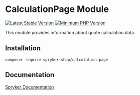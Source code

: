 # CalculationPage Module
[![Latest Stable Version](https://poser.pugx.org/spryker-shop/calculation-page/v/stable.svg)](https://packagist.org/packages/spryker-shop/calculation-page)
[![Minimum PHP Version](https://img.shields.io/badge/php-%3E%3D%208.3-8892BF.svg)](https://php.net/)

This module provides information about quote calculation data.

## Installation

```
composer require spryker-shop/calculation-page
```

## Documentation

[Spryker Documentation](https://docs.spryker.com)
